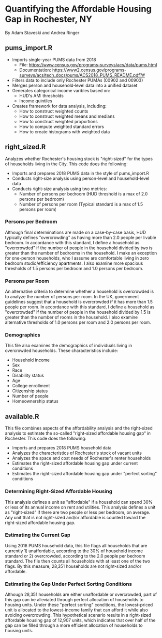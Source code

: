 # Quantifying the Affordable Housing Gap in Rochester, NY
By Adam Staveski and Andrea Ringer

## pums_import.R
* Imports single-year PUMS data from 2018
   * File: https://www.census.gov/programs-surveys/acs/data/pums.html
   * Documentation: https://www2.census.gov/programs-surveys/acs/tech_docs/pums/ACS2018_PUMS_README.pdf?#
* Filters data to include only Rochester PUMAs (00902 and 00903)
* Merges person and household-level data into a unified dataset
* Generates categorical income varibles based on:
   * HUD's AMI thresholds
   * Income quintiles
* Creates framework for data analysis, including:
   * How to construct weighted counts
   * How to construct weighted means and medians
   * How to construct weighted proportions
   * How to compute weighted standard errors
   * How to create histograms with weighted data

## right_sized.R
Analyzes whether Rochester's housing stock is "right-sized" for the types of households living in the City. This code does the following:
* Imports and prepares 2018 PUMS data in the style of pums_import.R
* Conducts right-size analysis using person-level and household-level data
* Conducts right-size analysis using two metrics:
   * Number of persons per bedroom (HUD threshold is a max of 2.0 persons per bedroom)
   * Number of persons per room (Typical standard is a max of 1.5 persons per room)

### Persons per Bedroom
Although final determinations are made on a case-by-case basis, HUD typically defines "overcrowding" as having more than 2.0 people per livable bedroom. In accordance with this standard, I define a household as "overcrowded" if the number of people in the household divided by two is greater than the number of bedrooms in the household. I make an exception for one-person households, who I assume are comfortable living in zero bedroom studio/efficiency apartments. I also examine more spacious thresholds of 1.5 persons per bedroom and 1.0 persons per bedroom. 

### Persons per Room
An alternative criteria to determine whether a household is overcrowded is to analyze the number of persons per room. In the UK, government guidelines suggest that a household is overcrowded if it has more than 1.5 people per room. In accordance with this standard, I define a household as "overcrowded" if the number of people in the household divided by 1.5 is greater than the number of rooms in the household. I also examine alternative thresholds of 1.0 persons per room and 2.0 persons per room.

### Demographics
This file also examines the demographics of individuals living in overcrowded households. These characteristics include:
* Household income
* Sex
* Race
* Disability status
* Age
* College enrollment
* Citizenship status
* Number of people
* Homeownership status

## available.R
This file combines aspects of the affordability analysis and the right-sized analysis to estimate the so-called "right-sized affordable housing gap" in Rochester. This code does the following:
* Imports and prepares 2018 PUMS household data
* Analyzes the characteristics of Rochester's stock of vacant units
* Analyzes the space and cost needs of Rochester's renter households
* Estimates the right-sized affordable housing gap under current conditions
* Estimates the right-sized affordable housing gap under "perfect sorting" conditions

### Determining Right-Sized Affordable Housing
This analysis defines a unit as "affordable" if a household can spend 30% or less of its annual income on rent and utilities. This analysis defines a unit as "right-sized" if there are two people or less per bedroom, on average. Any unit that is not right-sized and/or affordable is counted toward the right-sized affordable housing gap.

### Estimating the Current Gap
Using 2018 PUMS household data, this file flags all households that are currently 1) unaffordable, according to the 30% of household income standard or 2) overcrowded, according to the 2.0 people per bedroom standard. The file then counts all households with at least one of the two flags. By this measure, 28,351 households are not right-sized and/or affordable.

### Estimating the Gap Under Perfect Sorting Conditions
Although 28,351 households are either unaffordable or overcrowded, part of this gap can be alleviated through perfect allocation of households to housing units. Under these "perfect sorting" conditions, the lowest-priced unit is allocated to the lowest-income family that can afford it while also avoiding overcrowding. This hypothetical scenario results in a right-sized affordable housing gap of 12,907 units, which indicates that over half of the gap can be filled through a more efficient allocation of households to housing units.
